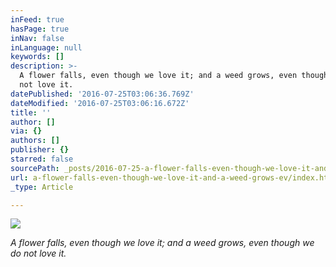 ```yaml
---
inFeed: true
hasPage: true
inNav: false
inLanguage: null
keywords: []
description: >-
  A flower falls, even though we love it; and a weed grows, even though we do
  not love it.
datePublished: '2016-07-25T03:06:36.769Z'
dateModified: '2016-07-25T03:06:16.672Z'
title: ''
author: []
via: {}
authors: []
publisher: {}
starred: false
sourcePath: _posts/2016-07-25-a-flower-falls-even-though-we-love-it-and-a-weed-grows-ev.md
url: a-flower-falls-even-though-we-love-it-and-a-weed-grows-ev/index.html
_type: Article

---
```

![](https://the-grid-user-content.s3-us-west-2.amazonaws.com/400ea444-874d-4d9d-a257-19d9645b8b14.jpg)

_A flower falls, even though we love it; and a weed grows, even though we do not love it._